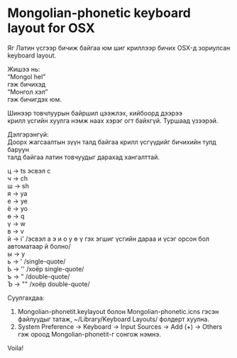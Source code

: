 Mongolian-phonetic keyboard layout for OSX
==========================================

Яг Латин үсгээр бичиж байгаа юм шиг криллээр бичих OSX-д зориулсан
keyboard layout.  

Жишээ нь:  
“Mongol hel”  
гэж бичихэд  
“Монгол хэл”  
гэж бичигдэх юм.  

Шинээр товчлуурын байршил цээжлэх, кийбоoрд дээрээ  
крилл үсгийн хуулга нэмж наах хэрэг огт байхгүй. Туршаад үзээрэй.  

Дэлгэрэнгүй:  
Доорх жагсаалтын зүүн талд байгаа крилл үсгүүдийг бичихийн тулд баруун  
талд байгаа латин товчуудыг дарахад хангалттай.  
  
ц -> ts эсвэл c  
ч -> ch  
ш -> sh  
я -> ya  
е -> ye  
ё -> yo  
ө -> q  
ү -> w  
в -> v  
й -> i' /эсвэл а э и о у ө ү гэх эгшиг үсгийн дараа и үсэг орсон бол автоматаар й болно/     
ы -> y  
ь -> '  /single-quote/   
Ь -> '' /хоёр single-quote/   
ъ -> "  /double-quote/   
Ъ -> "" /хоёр double-quote/   

Суулгахдаа:   
1) Mongolian-phonetit.keylayout болон Mongolian-phonetic.icns гэсэн файлуудыг татаж, ~/Library/Keyboard Layouts/ фолдерт хуулна.  
2) System Preference -> Keyboard -> Input Sources -> Add (+) -> Others гэж ороод Mongolian-phonetit-г сонгож нэмнэ.   
  
Voila!
